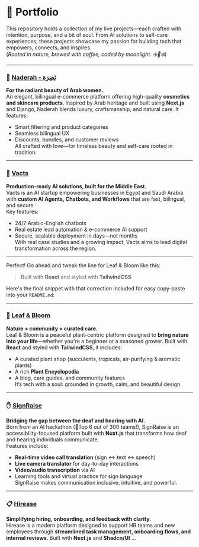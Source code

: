 # 🌿 Portfolio

This repository holds a collection of my live projects—each crafted with intention, purpose, and a bit of soul. From AI solutions to self-care experiences, these projects showcase my passion for building tech that empowers, connects, and inspires.  
(*Rooted in nature, brewed with coffee, coded by moonlight. ☕🌙❄️*)

---

### 💄 [Naderah - نَضِرَة](https://nadera.vercel.app/)  
**For the radiant beauty of Arab women.**  
An elegant, bilingual e-commerce platform offering high-quality **cosmetics and skincare products**. Inspired by Arab heritage and built using **Next.js** and Django, Naderah blends luxury, craftsmanship, and natural care. It features:
- Smart filtering and product categories
- Seamless bilingual UX
- Discounts, bundles, and customer reviews  
All crafted with love—for timeless beauty and self-care rooted in tradition.

---

### 🤖 [Vacts](https://vacts-pi.vercel.app/)  
**Production-ready AI solutions, built for the Middle East.**  
Vacts is an AI startup empowering businesses in Egypt and Saudi Arabia with **custom AI Agents, Chatbots, and Workflows** that are fast, bilingual, and secure.  
Key features:
- 24/7 Arabic-English chatbots  
- Real estate lead automation & e-commerce AI support  
- Secure, scalable deployment in days—not months  
With real case studies and a growing impact, Vacts aims to lead digital transformation across the region.

---

Perfect! Go ahead and tweak the line for Leaf & Bloom like this:

> Built with **React** and styled with **TailwindCSS**

Here's the final snippet with that correction included for easy copy-paste into your `README.md`:

---

### 🌸 [Leaf & Bloom](https://leaf-bloom.vercel.app/)  
**Nature + community + curated care.**  
Leaf & Bloom is a peaceful plant-centric platform designed to **bring nature into your life**—whether you're a beginner or a seasoned grower. Built with **React** and styled with **TailwindCSS**, it includes:
- A curated plant shop (succulents, tropicals, air-purifying & aromatic plants)  
- A rich **Plant Encyclopedia**  
- A blog, care guides, and community features  
It’s tech with a soul: grounded in growth, calm, and beautiful design.

---

### ✋ [SignRaise](https://sign-raisefront.vercel.app/)  
**Bridging the gap between the deaf and hearing with AI.**  
Born from an AI hackathon (🏅Top 6 out of 300 teams!), SignRaise is an accessibility-focused platform built with **Nuxt.js** that transforms how deaf and hearing individuals communicate.  
Features include:
- **Real-time video call translation** (sign ↔️ text ↔️ speech)  
- **Live camera translator** for day-to-day interactions  
- **Video/audio transcription** via AI  
- Learning tools and virtual practice for sign language  
SignRaise makes communication inclusive, intuitive, and powerful.

---

### 📋 [Hirease](https://front-end-steel-five-64.vercel.app/)  
**Simplifying hiring, onboarding, and feedback with clarity.**  
Hirease is a modern platform designed to support HR teams and new employees through **streamlined task management, onboarding flows, and internal reviews**. Built with **Next.js** and **Shadcn/UI**  ...
